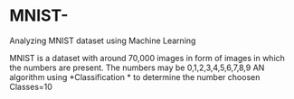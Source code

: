 # MNIST-
Analyzing MNIST dataset using Machine Learning

MNIST is a dataset with around 70,000 images in form of images in which the numbers are present.
The numbers may be 0,1,2,3,4,5,6,7,8,9
AN algorithm using *Classification * to determine the number choosen
Classes=10
